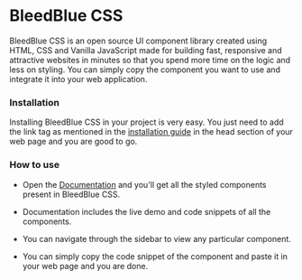 # BleedBlue CSS

BleedBlue CSS is an open source UI component library created using HTML, CSS and Vanilla JavaScript made for building fast, responsive and attractive websites in minutes so that you spend more time on the logic and less on styling.
You can simply copy the component you want to use and integrate it into your web application.

### Installation

Installing BleedBlue CSS in your project is very easy. You just need to add the link tag as mentioned in the [installation guide](https://bleedblue-dev.netlify.app/#installation-guide) in the head section of your web page and you are good to go.

### How to use

* Open the [Documentation](https://bleedblue-dev.netlify.app/bleedbluedocs/docs.html) and you'll get all the styled components present in BleedBlue CSS.

* Documentation includes the live demo and code snippets of all the components.

* You can navigate through the sidebar to view any particular component.

* You can simply copy the code snippet of the component and paste it in your web page and you are done.
